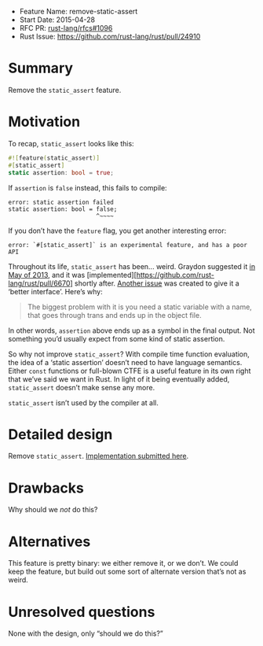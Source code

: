 - Feature Name: remove-static-assert
- Start Date: 2015-04-28        
- RFC PR: [rust-lang/rfcs#1096](https://github.com/rust-lang/rfcs/pull/1096)
- Rust Issue: https://github.com/rust-lang/rust/pull/24910

# Summary

Remove the `static_assert` feature.

# Motivation

To recap, `static_assert` looks like this:

```rust
#![feature(static_assert)]
#[static_assert]
static assertion: bool = true;
```

If `assertion` is `false` instead, this fails to compile:

```text
error: static assertion failed
static assertion: bool = false;
                         ^~~~~
```

If you don’t have the `feature` flag, you get another interesting error:

```text
error: `#[static_assert]` is an experimental feature, and has a poor API
```

Throughout its life, `static_assert` has been... weird. Graydon suggested it
[in May of 2013][suggest], and it was
[implemented][https://github.com/rust-lang/rust/pull/6670] shortly after.
[Another issue][issue] was created to give it a ‘better interface’. Here’s why:

> The biggest problem with it is you need a static variable with a name, that
> goes through trans and ends up in the object file.

In other words, `assertion` above ends up as a symbol in the final output. Not
something you’d usually expect from some kind of static assertion.

[suggest]: https://github.com/rust-lang/rust/issues/6568
[issue]: https://github.com/rust-lang/rust/issues/6676

So why not improve `static_assert`? With compile time function evaluation, the
idea of a ‘static assertion’ doesn’t need to have language semantics. Either
`const` functions or full-blown CTFE is a useful feature in its own right that
we’ve said we want in Rust. In light of it being eventually added,
`static_assert` doesn’t make sense any more.

`static_assert` isn’t used by the compiler at all.

# Detailed design

Remove `static_assert`. [Implementation submitted here][here].

[here]: https://github.com/rust-lang/rust/pull/24910

# Drawbacks

Why should we *not* do this?

# Alternatives

This feature is pretty binary: we either remove it, or we don’t. We could keep the feature,
but build out some sort of alternate version that’s not as weird.

# Unresolved questions

None with the design, only “should we do this?”
